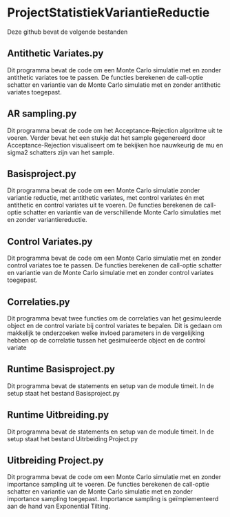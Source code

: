 # ProjectStatistiekVariantieReductie

Deze github bevat de volgende bestanden

## Antithetic Variates.py
Dit programma bevat de code om een Monte Carlo simulatie met en zonder antithetic variates toe te passen. De functies berekenen de call-optie schatter en variantie van de Monte Carlo simulatie met en zonder antithetic variates toegepast.

## AR sampling.py
Dit programma bevat de code om het Acceptance-Rejection algoritme uit te voeren. Verder bevat het een stukje dat het sample gegenereerd door Acceptance-Rejection visualiseert om te bekijken hoe nauwkeurig de mu en sigma2 schatters zijn van het sample.

## Basisproject.py
Dit programma bevat de code om een Monte Carlo simulatie zonder variantie reductie, met antithetic variates, met control variates én met antithetic en control variates uit te voeren. De functies berekenen de call-optie schatter en variantie van de verschillende Monte Carlo simulaties met en zonder variantiereductie.

## Control Variates.py
Dit programma bevat de code om een Monte Carlo simulatie met en zonder control variates toe te passen. De functies berekenen de call-optie schatter en variantie van de Monte Carlo simulatie met en zonder control variates toegepast.

## Correlaties.py
Dit programma bevat twee functies om de correlaties van het gesimuleerde object en de control variate bij control variates te bepalen. Dit is gedaan om makkelijk te onderzoeken welke invloed parameters in de vergelijking hebben op de correlatie tussen het gesimuleerde object en de control variate

## Runtime Basisproject.py
Dit programma bevat de statements en setup van de module timeit. In de setup staat het bestand Basisproject.py

## Runtime Uitbreiding.py
Dit programma bevat de statements en setup van de module timeit. In de setup staat het bestand Uitrbeiding Project.py

## Uitbreiding Project.py
Dit programma bevat de code om een Monte Carlo simulatie met en zonder importance sampling uit te voeren. De functies berekenen de call-optie schatter en variantie van de Monte Carlo simulatie met en zonder importance sampling toegepast. Importance sampling is geïmplementeerd aan de hand van Exponential Tilting. 
